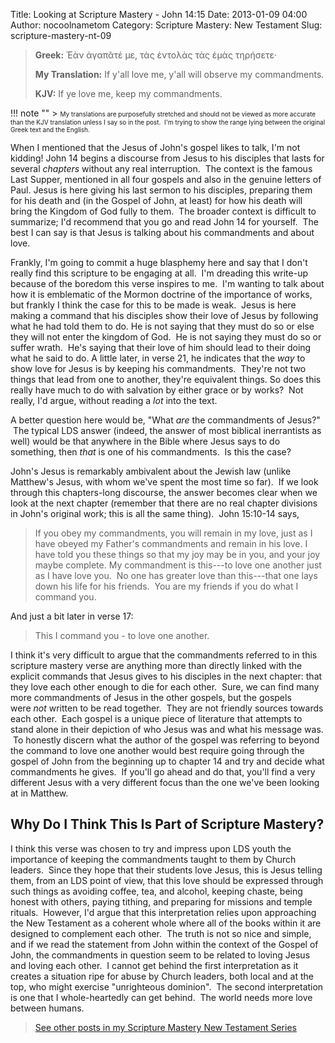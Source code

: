 Title: Looking at Scripture Mastery - John 14:15
Date: 2013-01-09 04:00
Author: nocoolnametom
Category: Scripture Mastery: New Testament
Slug: scripture-mastery-nt-09

> **Greek:**
>  Ἐὰν ἀγαπᾶτέ με, τὰς ἐντολὰς τὰς ἐμὰς τηρήσετε·
>
> **My Translation:**
>  If y'all love me, y'all will observe my commandments.
>
> **KJV:**
>  If ye love me, keep my commandments.

!!! note ""
     > <span style="font-size: x-small;">My translations are purposefully stretched and should not be viewed as more accurate than the KJV translation unless I say so in the post.  I'm trying to show the range lying between the original Greek text and the English.</span>

When I mentioned that the Jesus of John's gospel likes to talk, I'm not kidding! John 14 begins a discourse from Jesus to his disciples that lasts for several *chapters* without any real interruption.  The context is the famous Last Supper, mentioned in all four gospels and also in the genuine letters of Paul. Jesus is here giving his last sermon to his disciples, preparing them for his death and (in the Gospel of John, at least) for how his death will bring the Kingdom of God fully to them.  The broader context is difficult to summarize; I'd recommend that you go and read John 14 for yourself.  The best I can say is that Jesus is talking about his commandments and about love.

Frankly, I'm going to commit a huge blasphemy here and say that I don't really find this scripture to be engaging at all.  I'm dreading this write-up because of the boredom this verse inspires to me.  I'm wanting to talk about how it is emblematic of the Mormon doctrine of the importance of works, but frankly I think the case for this to be made is weak.  Jesus is here making a command that his disciples show their love of Jesus by following what he had told them to do. He is not saying that they must do so or else they will not enter the kingdom of God.  He is not saying they must do so or suffer wrath.  He's saying that their love of him should lead to their doing what he said to do.  A little later, in verse 21, he indicates that the *way* to show love for Jesus is by keeping his commandments.  They're not two things that lead from one to another, they're equivalent things.  So does this really have much to do with salvation by either grace or by works?  Not really, I'd argue, without reading a *lot* into the text.

A better question here would be, "What *are* the commandments of Jesus?"  The typical LDS answer (indeed, the answer of most biblical inerrantists as well) would be that anywhere in the Bible where Jesus says to do something, then *that* is one of his commandments.  Is this the case?

John's Jesus is remarkably ambivalent about the Jewish law (unlike Matthew's Jesus, with whom we've spent the most time so far).  If we look through this chapters-long discourse, the answer becomes clear when we look at the next chapter (remember that there are no real chapter divisions in John's original work; this is all the same thing).  John 15:10-14 says,

> If you obey my commandments, you will remain in my love, just as I have obeyed my Father's commandments and remain in his love. I have told you these things so that my joy may be in you, and your joy maybe complete. My commandment is this---to love one another just as I have love you.  No one has greater love than this---that one lays down his life for his friends.  You are my friends if you do what I command you.

And just a bit later in verse 17:

> This I command you - to love one another.

I think it's very difficult to argue that the commandments referred to in this scripture mastery verse are anything more than directly linked with the explicit commands that Jesus gives to his disciples in the next chapter: that they love each other enough to die for each other.  Sure, we can find many more commandments of Jesus in the other gospels, but the gospels were *not* written to be read together.  They are not friendly sources towards each other.  Each gospel is a unique piece of literature that attempts to stand alone in their depiction of who Jesus was and what his message was.  To honestly discern what the author of the gospel was referring to beyond the command to love one another would best require going through the gospel of John from the beginning up to chapter 14 and try and decide what commandments he gives.  If you'll go ahead and do that, you'll find a very different Jesus with a very different focus than the one we've been looking at in Matthew.

Why Do I Think This Is Part of Scripture Mastery?
-------------------------------------------------

I think this verse was chosen to try and impress upon LDS youth the importance of keeping the commandments taught to them by Church leaders.  Since they hope that their students love Jesus, this is Jesus telling them, from an LDS point of view, that this love should be expressed through such things as avoiding coffee, tea, and alcohol, keeping chaste, being honest with others, paying tithing, and preparing for missions and temple rituals.  However, I'd argue that this interpretation relies upon approaching the New Testament as a coherent whole where all of the books within it are designed to complement each other.  The truth is not so nice and simple, and if we read the statement from John within the context of the Gospel of John, the commandments in question seem to be related to loving Jesus and loving each other.  I cannot get behind the first interpretation as it creates a situation ripe for abuse by Church leaders, both local and at the top, who might exercise "unrighteous dominion".  The second interpretation is one that I whole-heartedly can get behind.  The world needs more love between humans.

> [See other posts in my Scripture Mastery New Testament Series][]

[See other posts in my Scripture Mastery New Testament Series]: |filename|scripture-mastery-new-testament.md "Scripture Mastery: New Testament"
